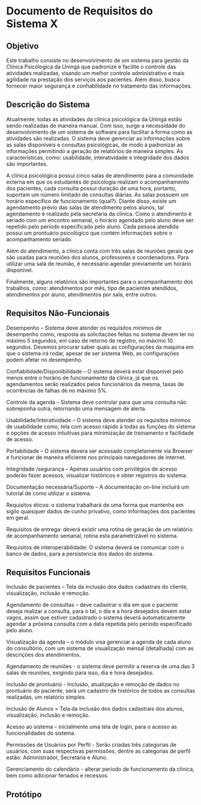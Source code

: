 # Documento de Requisitos do Sistema X

## Objetivo

Este trabalho consiste no desenvolvimento de um sistema para gestão da Clínica Psicólogica da Uningá que padronize e facilite o controle das atividades realizadas, visando um melhor controle administrativo e mais agilidade na prestação dos serviços aos pacientes. Além disso, busca fornecer maior segurança e confiabilidade no tratamento das informações.

## Descrição do Sistema

Atualmente, todas as atividades da clínica psicológica da Uningá estão sendo realizadas de maneira manual. Com isso, surge a necessidade do desenvolvimento de um sistema de software para facilitar a forma como as atividades são realizadas. O sistema deve gerenciar as informações sobre as salas disponíveis e consultas psicológicas, de modo a padronizar as informações permitindo a geração de relatórios de maneira simples. As características, como: usabilidade, interatividade e integridade dos dados são importantes.

A clínica psicológica possui cinco salas de atendimento para a comunidade externa em que os estudantes de psicologia realizam o acompanhamento dos pacientes, cada consulta possui duração de uma hora, portanto, suportam um número limitado de consultas diárias. As salas possuem um horário específico de funcionamento (qual?). Diante disso, existe um agendamento prévio das salas de atendimento pelos alunos, tal agendamento é realizado pela secretaria da cliníca. Como o atendimento é seriado com um encontro semanal, o horário agendado pelo aluno deve ser repetido pelo período especificado pelo aluno. Cada pessoa atendida possui um prontuário psicológico que contém informações sobre o acompanhamento seriado.

Além do atendimento, a cliníca conta com três salas de reuniões gerais que são usadas para reuniões dos alunos, professores e coordenadores. Para utilizar uma sala de reunião, é necessário agendar previamente um horário disponível.

Finalmente, alguns relatórios são importantes para o acompanhamento dos trabalhos, como: atendimentos por mês, tipo de pacientes atendidos, atendimentos por aluno, atendimentos por sala, entre outros.


## Requisitos Não-Funcionais

Desempenho – Sistema deve atender os requisitos mínimos de desempenho como, resposta as solicitações feitas no sistema devem ter no máximo 5 segundos, em caso de retorno de registro, no máximo 10 segundos. Devemos procurar saber quais as configurações da maquina em que o sistema irá rodar, apesar de ser sistema Web, as configurações podem afetar no desempenho.

Confiabilidade/Disponibilidade – O sistema deverá estar disponível pelo menos entre o horário de funcionamento da clínica, já que os agendamentos serão realizados pelos funcionários da mesma, taxas de ocorrências de falhas de no máximo 5%.

Controle da agenda – Sistema deve controlar para que uma consulta não sobreponha outra, retornando uma mensagem de alerta.

Usabilidade/Interatividade – O sistema deve atender os requisitos mínimos de usabilidade como, tela com acesso rápido à todas as funções do sistema e opções de acesso intuitivas para minimização de treinamento e facilidade de acesso.

Portabilidade – O sistema devera ser acessado completamente via Browser e funcionar de maneira eficiente nos principais navegadores de internet.

Integridade /segurança – Apenas usuários com privilégios de acesso poderão fazer acessos, visualizar históricos e obter registros do sistema.

Documentação necessária/Suporte – A documentação on-line incluirá um tutorial de como utilizar o sistema.

Requisitos éticos: o sistema trabalhará de uma forma que mantenha em sigilo quaisquer dados de cunho privativo, como informações dos pacientes em geral.

Requisitos de entrega: deverá existir uma rotina de geração de um relatório de acompanhamento semanal, rotina esta parametrizável no sistema.

Requisitos de interoperabilidade: O sistema deverá se comunicar com o banco de dados, para a persistencia dos dados do sistema.

## Requisitos Funcionais

Inclusão de pacientes – Tela da inclusão dos dados cadastrais do cliente, visualização, inclusão e remoção.

Agendamento de consultas – deve cadastrar o dia em que o paciente deseja realizar a consulta, para o tal, o dia e a hora desejados devem estar vagos, assim que estiver cadastrado o sistema deverá automaticamente agendar a próxima consulta com a data repetida pelo período especificado pelo aluno.

Visualização da agenda – o módulo visa gerenciar a agenda de cada aluno do consultório, com um sistema de visualização mensal (detalhada) com as descrições dos atendimentos.

Agendamento de reuniões - o sistema deve permitir a reserva de uma das 3 salas de reuniões, exigindo para isso, dia e hora desejados. 

Inclusão de prontuário -  Inclusão, atualização e remoção de dados no prontuário do paciente, será um cadastro de histórico de todos as consultas realizadas, um relatório simples.

Inclusão de Alunos = Tela da inclusão dos dados cadastrais dos alunos, visualização, inclusão e remoção.

Acesso ao sistema – inicialmente uma tela de login, para o acesso as funcionalidades do sistema.

Permissões de Usuários por Perfil - Serão criadas três categorias de usuários, com suas respectivas permissões, dentre as categorias de perfil estão: Administrador, Secretária e Aluno.

Gerenciamento do calendário - alterar periodo de funcionamento da clinica, bem como adicionar feriados e recessos.




## Protótipo
